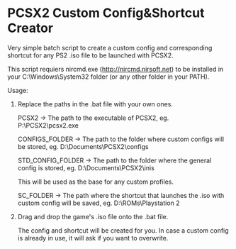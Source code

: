 # PCSX2 Custom Config&Shortcut Creator
Very simple batch script to create a custom config and corresponding shortcut for any PS2 .iso file to be launched with PCSX2.

This script requiers nircmd.exe (http://nircmd.nirsoft.net) to be installed in your C:\Windows\System32 folder (or any other folder in your PATH).

Usage:
1. Replace the paths in the .bat file with your own ones.

   PCSX2 -> The path to the executable of PCSX2, eg. P:\PCSX2\pcsx2.exe
   
   CONFIGS_FOLDER -> The path to the folder where custom configs will be stored, eg. D:\Documents\PCSX2\configs
   
   STD_CONFIG_FOLDER -> The path to the folder where the general config is stored, eg. D:\Documents\PCSX2\inis 
   
   This will be used as the base for any custom profiles.
   
   SC_FOLDER -> The path where the shortcut that launches the .iso with custom config will be saved, eg. D:\ROMs\Playstation 2
   
2. Drag and drop the game's .iso file onto the .bat file.

   The config and shortcut will be created for you. In case a custom config is already in use, it will ask if you want to overwrite.
